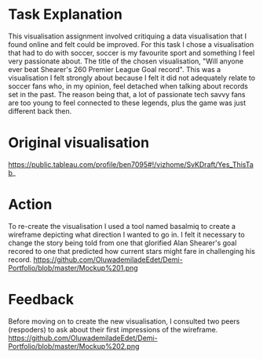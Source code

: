 # Task Explanation
This visualisation assignment involved critiquing a data visualisation that I found online and felt could be improved. For this task I chose a visualisation that had to do with soccer, soccer is my favourite sport and something I feel very passionate about. The title of the chosen visualisation, "Will anyone ever beat Shearer's 260 Premier League Goal record". This was a visualisation I felt strongly about because I felt it did not adequately relate to soccer fans who, in my opinion, feel detached when talking about records set in the past. The reason being that, a lot of passionate tech savvy fans are too young to feel connected to these legends, plus the game was just different back then.

# Original visualisation
https://public.tableau.com/profile/ben7095#!/vizhome/SvKDraft/Yes_ThisTab_

# Action
To re-create the visualisation I used a tool named basalmiq to create a wireframe depicting what direction I wanted to go in. I felt it necessary to change the story being told from one that glorified Alan Shearer's goal recored to one that predicted how current stars might fare in challenging his record.
https://github.com/OluwademiladeEdet/Demi-Portfolio/blob/master/Mockup%201.png

# Feedback
Before moving on to create the new visualisation, I consulted two peers (respoders) to ask about their first impressions of the wireframe.
https://github.com/OluwademiladeEdet/Demi-Portfolio/blob/master/Mockup%202.png
